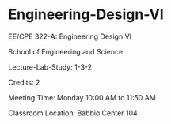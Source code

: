 # Engineering-Design-VI

EE/CPE 322-A: Engineering Design VI

School of Engineering and Science

 

Lecture-Lab-Study: 1-3-2

Credits: 2

Meeting Time: Monday 10:00 AM to 11:50 AM

Classroom Location: Babbio Center 104 
